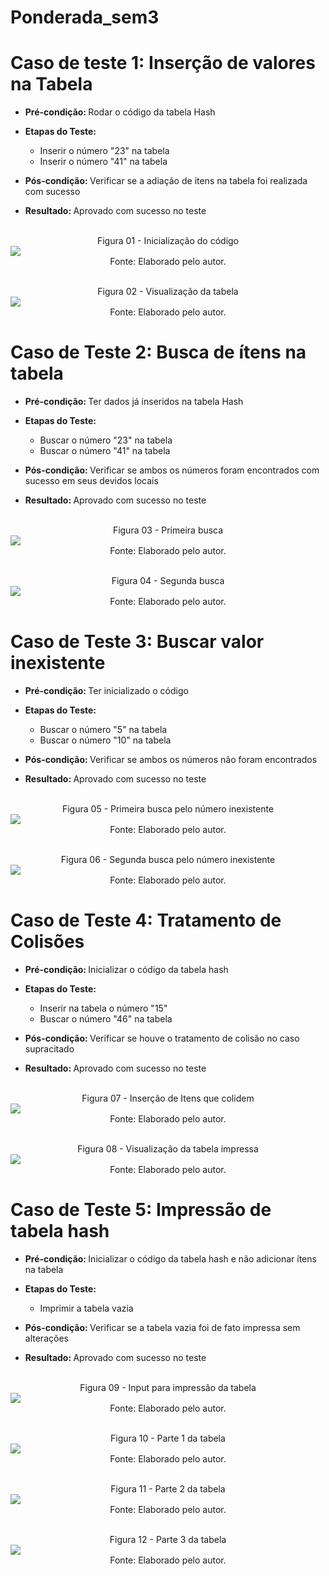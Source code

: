 # Ponderada_sem3


# Caso de teste 1: Inserção de valores na Tabela

- <b>Pré-condição: </b> Rodar o código da tabela Hash
- <b>Etapas do Teste: </b> 
    * Inserir o número "23" na tabela
    * Inserir o número "41" na tabela


- <b> Pós-condição: </b> Verificar se a adiação de itens na tabela foi realizada com sucesso

-  <b> Resultado: </b> Aprovado com sucesso no teste
    
   
<p align="center">
<br>
Figura 01 - Inicialização do código<br>
<img src="./assets/case1-1.png" style="display: block; margin: auto;"></img>
Fonte: Elaborado pelo autor.
</p>

<p align="center">
<br>
Figura 02 - Visualização da tabela<br>
<img src="./assets/case1-2.png" style="display: block; margin: auto;"></img>
Fonte: Elaborado pelo autor.
</p>



# Caso de Teste 2: Busca de ítens na tabela
- <b>Pré-condição: </b> Ter dados já inseridos na tabela Hash
- <b>Etapas do Teste: </b> 
    * Buscar o número "23" na tabela
    * Buscar o número "41" na tabela


- <b> Pós-condição: </b> Verificar se ambos os números foram encontrados com sucesso em seus devidos locais

-  <b> Resultado: </b> Aprovado com sucesso no teste
    
   
<p align="center">
<br>
Figura 03 - Primeira busca<br>
<img src="./assets/case2-1.png" style="display: block; margin: auto;"></img>
Fonte: Elaborado pelo autor.
</p>

<p align="center">
<br>
Figura 04 - Segunda busca<br>
<img src="./assets/case1-2.png" style="display: block; margin: auto;"></img>
Fonte: Elaborado pelo autor.
</p>


# Caso de Teste 3: Buscar valor inexistente
- <b>Pré-condição: </b> Ter inicializado o código
- <b>Etapas do Teste: </b> 
    * Buscar o número "5" na tabela
    * Buscar o número "10" na tabela


- <b> Pós-condição: </b> Verificar se ambos os números não foram encontrados
-  <b> Resultado: </b> Aprovado com sucesso no teste
    
   
<p align="center">
<br>
Figura 05 - Primeira busca pelo número inexistente<br>
<img src="./assets/case3-1.png" style="display: block; margin: auto;"></img>
Fonte: Elaborado pelo autor.
</p>

<p align="center">
<br>
Figura 06 - Segunda busca pelo número inexistente<br>
<img src="./assets/case3-2.png" style="display: block; margin: auto;"></img>
Fonte: Elaborado pelo autor.
</p>


# Caso de Teste 4: Tratamento de Colisões
- <b>Pré-condição: </b> Inicializar o código da tabela hash
- <b>Etapas do Teste: </b> 
    * Inserir na tabela o número "15"
    * Buscar o número "46" na tabela


- <b> Pós-condição: </b> Verificar se houve o tratamento de colisão no caso supracitado

-  <b> Resultado: </b> Aprovado com sucesso no teste
    
   
<p align="center">
<br>
Figura 07 - Inserção de Itens que colidem<br>
<img src="./assets/case4-1.png" style="display: block; margin: auto;"></img>
Fonte: Elaborado pelo autor.
</p>

<p align="center">
<br>
Figura 08 - Visualização da tabela impressa<br>
<img src="./assets/case4-2.png" style="display: block; margin: auto;"></img>
Fonte: Elaborado pelo autor.
</p>


# Caso de Teste 5: Impressão de tabela hash
- <b>Pré-condição: </b> Inicializar o código da tabela hash e não adicionar ítens na tabela
- <b>Etapas do Teste: </b> 
    * Imprimir a tabela vazia


- <b> Pós-condição: </b> Verificar se a tabela vazia foi de fato impressa sem alterações

-  <b> Resultado: </b> Aprovado com sucesso no teste
    

<p align="center">
<br>
Figura 09 - Input para impressão da tabela<br>
<img src="./assets/case5-1.png" style="display: block; margin: auto;"></img>
Fonte: Elaborado pelo autor.
</p>

<p align="center">
<br>
Figura 10 - Parte 1 da tabela<br>
<img src="./assets/case5-2.png" style="display: block; margin: auto;"></img>
Fonte: Elaborado pelo autor.
</p>

<p align="center">
<br>
Figura 11 - Parte 2 da tabela<br>
<img src="./assets/case5-3.png" style="display: block; margin: auto;"></img>
Fonte: Elaborado pelo autor.
</p>

<p align="center">
<br>
Figura 12 - Parte 3 da tabela<br>
<img src="./assets/case5-4.png" style="display: block; margin: auto;"></img>
Fonte: Elaborado pelo autor.
</p>



